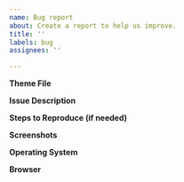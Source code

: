 ```yaml
---
name: Bug report
about: Create a report to help us improve.
title: ''
labels: bug
assignees: ''

---
```


**Theme File** 
<!---TYPE HERE (e.g. bbf_organizr.css)--->

**Issue Description**
<!---TYPE HERE--->

**Steps to Reproduce (if needed)**
<!---TYPE HERE--->

**Screenshots**
<!---PASTE HERE--->

**Operating System**
<!---TYPE HERE (e.g. Windows/Linux/iOS/Android)--->

 **Browser**
<!---TYPE HERE (e.g. Chrome/Firefox/Safari)--->
